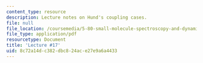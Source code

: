 ```yaml
---
content_type: resource
description: Lecture notes on Hund's coupling cases.
file: null
file_location: /coursemedia/5-80-small-molecule-spectroscopy-and-dynamics-fall-2008/8c72a14dc382dbc824ace27e9a6a4433_17_580ln_fa08.pdf
file_type: application/pdf
resourcetype: Document
title: 'Lecture #17'
uid: 8c72a14d-c382-dbc8-24ac-e27e9a6a4433
---
```

